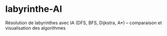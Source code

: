 # labyrinthe-AI
Résolution de labyrinthes avec IA (DFS, BFS, Dijkstra, A*) – comparaison et visualisation des algorithmes
